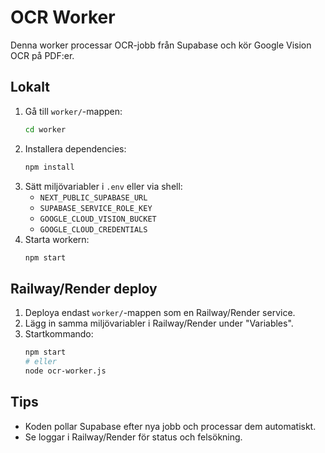 # OCR Worker

Denna worker processar OCR-jobb från Supabase och kör Google Vision OCR på PDF:er.

## Lokalt

1. Gå till `worker/`-mappen:
   ```sh
   cd worker
   ```
2. Installera dependencies:
   ```sh
   npm install
   ```
3. Sätt miljövariabler i `.env` eller via shell:
   - `NEXT_PUBLIC_SUPABASE_URL`
   - `SUPABASE_SERVICE_ROLE_KEY`
   - `GOOGLE_CLOUD_VISION_BUCKET`
   - `GOOGLE_CLOUD_CREDENTIALS`
4. Starta workern:
   ```sh
   npm start
   ```

## Railway/Render deploy

1. Deploya endast `worker/`-mappen som en Railway/Render service.
2. Lägg in samma miljövariabler i Railway/Render under "Variables".
3. Startkommando:
   ```sh
   npm start
   # eller
   node ocr-worker.js
   ```

## Tips
- Koden pollar Supabase efter nya jobb och processar dem automatiskt.
- Se loggar i Railway/Render för status och felsökning. 